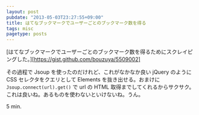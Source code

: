 ```yaml
---
layout: post
pubdate: "2013-05-03T23:27:55+09:00"
title: はてなブックマークでユーザーごとのブックマーク数を得る
tags: misc
pagetype: posts
---
```

[はてなブックマークでユーザーごとのブックマーク数を得るためにスクレイピングした。][https://gist.github.com/bouzuya/5509002]

その過程で Jsoup を使ったのだけれど、これがなかなか良い jQuery のように CSS セレクタをクエリとして Elements を抜き出せる。おまけに `Jsoup.connect(url).get()` で url の HTML 取得までしてくれるからサクサク。これは良いね。あるものを使わないといけないね。うん。

5 min.
